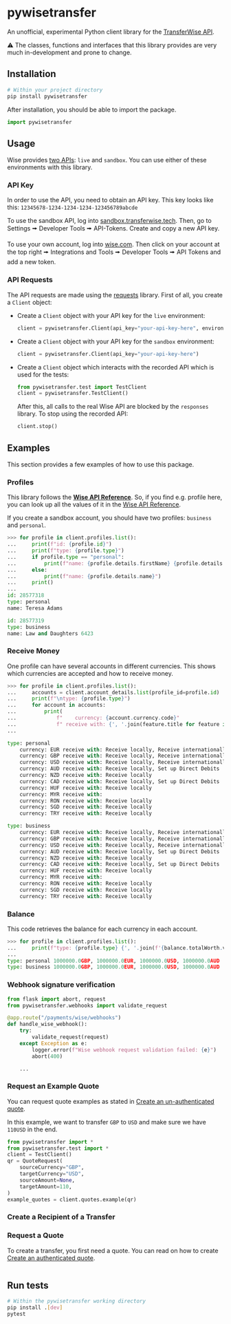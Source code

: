 # pywisetransfer

An unofficial, experimental Python client library for the [TransferWise API](https://api-docs.transferwise.com).

:warning: The classes, functions and interfaces that this library provides are very much in-development and prone to change.

## Installation

```bash
# Within your project directory
pip install pywisetransfer
```
After installation, you should be able to import the package.

```python
import pywisetransfer
```

## Usage

Wise provides [two APIs](https://docs.wise.com/api-docs/api-reference#environments): `live` and `sandbox`.
You can use either of these environments with this library.

### API Key

In order to use the API, you need to obtain an API key.
This key looks like this: `12345678-1234-1234-1234-123456789abcde`

To use the sandbox API, log into [sandbox.transferwise.tech].
Then, go to Settings 🠚 Developer Tools 🠚 API-Tokens.
Create and copy a new API key.

To use your own account, log into [wise.com](https://wise.com).
Then click on your account at the top right 🠚 Integrations and Tools 🠚 Developer Tools 🠚 API Tokens and add a new token.

[sandbox.transferwise.tech]: https://sandbox.transferwise.tech

### API Requests

The API requests are made using the [requests](https://requests.readthedocs.io/en/latest/) library.
First of all, you create a `Client` object:

- Create a `Client` object with your API key for the `live` environment:

    ```python
    client = pywisetransfer.Client(api_key="your-api-key-here", environment="live")
    ```

- Create a `Client` object with your API key for the `sandbox` environment:

    ```python
    client = pywisetransfer.Client(api_key="your-api-key-here")
    ```

- Create a `Client` object which interacts with the recorded API which is used for the tests:

    ```python
    from pywisetransfer.test import TestClient
    client = pywisetransfer.TestClient()
    ```

    After this, all calls to the real Wise API are blocked by the `responses` library.
    To stop using the recorded API:

    ```python
    client.stop()
    ```

## Examples

This section provides a few examples of how to use this package.

### Profiles

This library follows the **[Wise API Reference]**.
So, if you find e.g. profile here, you can look up all the values of it in the [Wise API Reference].

If you create a sandbox account, you should have two profiles: `business` and `personal`.

```python
>>> for profile in client.profiles.list():
...     print(f"id: {profile.id}")
...     print(f"type: {profile.type}")
...     if profile.type == "personal":
...         print(f"name: {profile.details.firstName} {profile.details.lastName}")
...     else:
...         print(f"name: {profile.details.name}")
...     print()
... 
id: 28577318
type: personal
name: Teresa Adams

id: 28577319
type: business
name: Law and Daughters 6423
```

### Receive Money

One profile can have several accounts in different currencies.
This shows which currencies are accepted and how to receive money.

```python
>>> for profile in client.profiles.list():
...     accounts = client.account_details.list(profile_id=profile.id)
...     print(f"\ntype: {profile.type}")
...     for account in accounts:
...         print(
...             f"    currency: {account.currency.code}"
...             f" receive with: {', '.join(feature.title for feature in account.bankFeatures if feature.supported)}")
... 

type: personal
    currency: EUR receive with: Receive locally, Receive internationally (Swift), Set up Direct Debits, Receive from PayPal and Stripe
    currency: GBP receive with: Receive locally, Receive internationally (Swift), Set up Direct Debits, Receive from PayPal and Stripe
    currency: USD receive with: Receive locally, Receive internationally (Swift), Set up Direct Debits, Receive from PayPal and Stripe
    currency: AUD receive with: Receive locally, Set up Direct Debits
    currency: NZD receive with: Receive locally
    currency: CAD receive with: Receive locally, Set up Direct Debits
    currency: HUF receive with: Receive locally
    currency: MYR receive with: 
    currency: RON receive with: Receive locally
    currency: SGD receive with: Receive locally
    currency: TRY receive with: Receive locally

type: business
    currency: EUR receive with: Receive locally, Receive internationally (Swift), Set up Direct Debits, Receive from PayPal and Stripe
    currency: GBP receive with: Receive locally, Receive internationally (Swift), Set up Direct Debits, Receive from PayPal and Stripe
    currency: USD receive with: Receive locally, Receive internationally (Swift), Set up Direct Debits, Receive from PayPal and Stripe
    currency: AUD receive with: Receive locally, Set up Direct Debits
    currency: NZD receive with: Receive locally
    currency: CAD receive with: Receive locally, Set up Direct Debits
    currency: HUF receive with: Receive locally
    currency: MYR receive with: 
    currency: RON receive with: Receive locally
    currency: SGD receive with: Receive locally
    currency: TRY receive with: Receive locally

```

[Wise API Reference]: https://docs.wise.com/api-docs/api-reference

### Balance

This code retrieves the balance for each currency in each account.

```python
>>> for profile in client.profiles.list():
...     print(f"type: {profile.type} {', '.join(f'{balance.totalWorth.value}{balance.totalWorth.currency}' for balance in client.balances.list(profile_id=profile.id))}")
... 
type: personal 1000000.0GBP, 1000000.0EUR, 1000000.0USD, 1000000.0AUD
type: business 1000000.0GBP, 1000000.0EUR, 1000000.0USD, 1000000.0AUD

```

### Webhook signature verification

```python
from flask import abort, request
from pywisetransfer.webhooks import validate_request

@app.route("/payments/wise/webhooks")
def handle_wise_webhook():
    try:
        validate_request(request)
    except Exception as e:
        logger.error(f"Wise webhook request validation failed: {e}")
        abort(400)

    ...
```

### Request an Example Quote

You can request quote examples as stated in [Create an un-authenticated quote](https://docs.wise.com/api-docs/api-reference/quote#create-not-authenticated).

In this example, we want to transfer `GBP` to `USD` and make sure we have `110USD` in the end.

```python
from pywisetransfer import *
from pywisetransfer.test import *
client = TestClient()
qr = QuoteRequest(
    sourceCurrency="GBP",
    targetCurrency="USD",
    sourceAmount=None,
    targetAmount=110,
)
example_quotes = client.quotes.example(qr)
```

### Create a Recipient of a Transfer

### Request a Quote

To create a transfer, you first need a quote.
You can read on how to create [Create an authenticated quote](https://docs.wise.com/api-docs/api-reference/quote#create-authenticated).

```python

```

## Run tests

```bash
# Within the pywisetransfer working directory
pip install .[dev]
pytest
```
